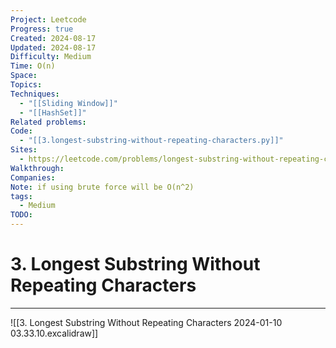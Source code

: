 ```yaml
---
Project: Leetcode
Progress: true
Created: 2024-08-17
Updated: 2024-08-17
Difficulty: Medium
Time: O(n)
Space: 
Topics: 
Techniques:
  - "[[Sliding Window]]"
  - "[[HashSet]]"
Related problems: 
Code:
  - "[[3.longest-substring-without-repeating-characters.py]]"
Sites:
  - https://leetcode.com/problems/longest-substring-without-repeating-characters/description/
Walkthrough: 
Companies: 
Note: if using brute force will be O(n^2)
tags:
  - Medium
TODO: 
---
```

# 3. Longest Substring Without Repeating Characters
---

![[3. Longest Substring Without Repeating Characters 2024-01-10 03.33.10.excalidraw]]

